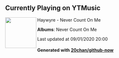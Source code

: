 ## Currently Playing on YTMusic

[<img align="left" width="100" src="https://lh3.googleusercontent.com/GpBDhl_N--al2zdIqMRjLXkabV_iI3sezGc0OYsJWzwmlOohNcEH1ZVId0kqjwBUDaY_pvGx3AmsQIej">](https://music.youtube.com/channel/UC7Nq2bti8IlQ6jW5E81soGw)

Haywyre - Never Count On Me

**Albums**: Never Count On Me

Last updated at 09/01/2020 20:00

#### Generated with [20chan/github-now](https://github.com/20chan/github-now)


<!--
**20chan/20chan** is a ✨ _special_ ✨ repository because its `README.md` (this file) appears on your GitHub profile.

Here are some ideas to get you started:

- 🔭 I’m currently working on ...
- 🌱 I’m currently learning ...
- 👯 I’m looking to collaborate on ...
- 🤔 I’m looking for help with ...
- 💬 Ask me about ...
- 📫 How to reach me: ...
- 😄 Pronouns: ...
- ⚡ Fun fact: ...
-->

